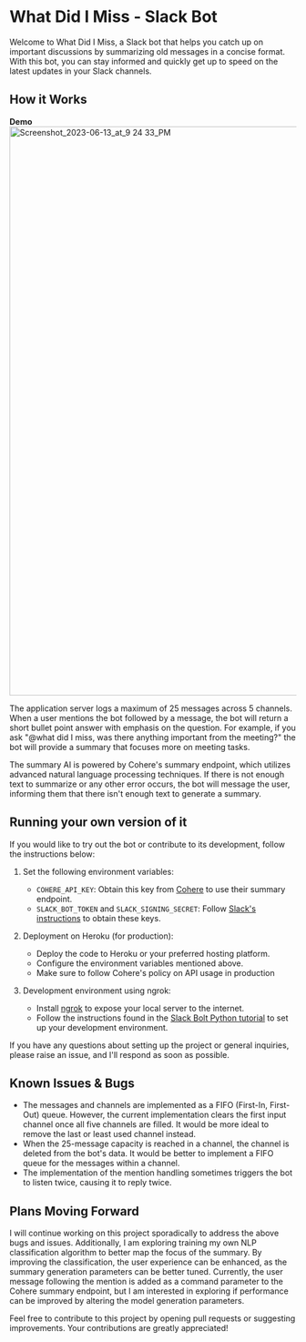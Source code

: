 # What Did I Miss - Slack Bot

Welcome to What Did I Miss, a Slack bot that helps you catch up on important discussions by summarizing old messages in a concise format. With this bot, you can stay informed and quickly get up to speed on the latest updates in your Slack channels.

## How it Works

**Demo** 
<img width="1000" alt="Screenshot_2023-06-13_at_9 24 33_PM" src="https://github.com/SalimAlkharsa/WhatDidIMiss/assets/61260042/e80d5806-6135-45ff-b1ac-abf2a59a6d58">

The application server logs a maximum of 25 messages across 5 channels. When a user mentions the bot followed by a message, the bot will return a short bullet point answer with emphasis on the question. For example, if you ask "@what did I miss, was there anything important from the meeting?" the bot will provide a summary that focuses more on meeting tasks.

The summary AI is powered by Cohere's summary endpoint, which utilizes advanced natural language processing techniques. If there is not enough text to summarize or any other error occurs, the bot will message the user, informing them that there isn't enough text to generate a summary.

## Running your own version of it

If you would like to try out the bot or contribute to its development, follow the instructions below:

1. Set the following environment variables:
   - `COHERE_API_KEY`: Obtain this key from [Cohere](https://cohere.com) to use their summary endpoint.
   - `SLACK_BOT_TOKEN` and `SLACK_SIGNING_SECRET`: Follow [Slack's instructions](https://api.slack.com/authentication/token-types) to obtain these keys.

2. Deployment on Heroku (for production):
   - Deploy the code to Heroku or your preferred hosting platform.
   - Configure the environment variables mentioned above.
   - Make sure to follow Cohere's policy on API usage in production

3. Development environment using ngrok:
   - Install [ngrok](https://ngrok.com) to expose your local server to the internet.
   - Follow the instructions found in the [Slack Bolt Python tutorial](https://slack.dev/bolt-python/tutorial/getting-started) to set up your development environment.

If you have any questions about setting up the project or general inquiries, please raise an issue, and I'll respond as soon as possible.

## Known Issues & Bugs

- The messages and channels are implemented as a FIFO (First-In, First-Out) queue. However, the current implementation clears the first input channel once all five channels are filled. It would be more ideal to remove the last or least used channel instead.
- When the 25-message capacity is reached in a channel, the channel is deleted from the bot's data. It would be better to implement a FIFO queue for the messages within a channel.
- The implementation of the mention handling sometimes triggers the bot to listen twice, causing it to reply twice.

## Plans Moving Forward

I will continue working on this project sporadically to address the above bugs and issues. Additionally, I am exploring training my own NLP classification algorithm to better map the focus of the summary. By improving the classification, the user experience can be enhanced, as the summary generation parameters can be better tuned. Currently, the user message following the mention is added as a command parameter to the Cohere summary endpoint, but I am interested in exploring if performance can be improved by altering the model generation parameters.

Feel free to contribute to this project by opening pull requests or suggesting improvements. Your contributions are greatly appreciated!


